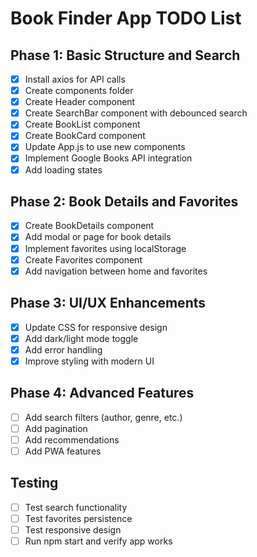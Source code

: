 # Book Finder App TODO List

## Phase 1: Basic Structure and Search
- [x] Install axios for API calls
- [x] Create components folder
- [x] Create Header component
- [x] Create SearchBar component with debounced search
- [x] Create BookList component
- [x] Create BookCard component
- [x] Update App.js to use new components
- [x] Implement Google Books API integration
- [x] Add loading states

## Phase 2: Book Details and Favorites
- [x] Create BookDetails component
- [x] Add modal or page for book details
- [x] Implement favorites using localStorage
- [x] Create Favorites component
- [x] Add navigation between home and favorites

## Phase 3: UI/UX Enhancements
- [x] Update CSS for responsive design
- [x] Add dark/light mode toggle
- [x] Add error handling
- [x] Improve styling with modern UI

## Phase 4: Advanced Features
- [ ] Add search filters (author, genre, etc.)
- [ ] Add pagination
- [ ] Add recommendations
- [ ] Add PWA features

## Testing
- [ ] Test search functionality
- [ ] Test favorites persistence
- [ ] Test responsive design
- [ ] Run npm start and verify app works
